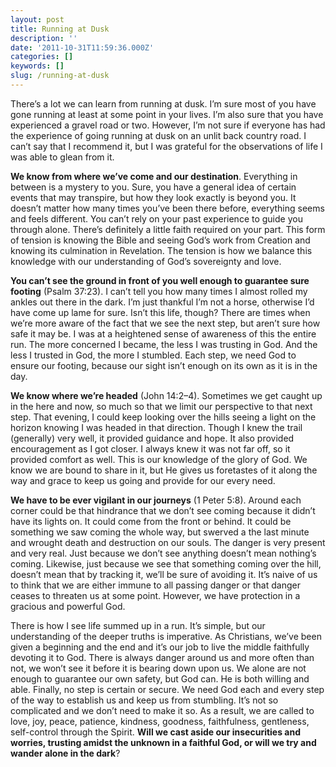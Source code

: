 ```yaml
---
layout: post
title: Running at Dusk
description: ''
date: '2011-10-31T11:59:36.000Z'
categories: []
keywords: []
slug: /running-at-dusk
---
```


There’s a lot we can learn from running at dusk. I’m sure most of you have gone running at least at some point in your lives. I’m also sure that you have experienced a gravel road or two. However, I’m not sure if everyone has had the experience of going running at dusk on an unlit back country road. I can’t say that I recommend it, but I was grateful for the observations of life I was able to glean from it.

**We know from where we’ve come and our destination**. Everything in between is a mystery to you. Sure, you have a general idea of certain events that may transpire, but how they look exactly is beyond you. It doesn’t matter how many times you’ve been there before, everything seems and feels different. You can’t rely on your past experience to guide you through alone. There’s definitely a little faith required on your part. This form of tension is knowing the Bible and seeing God’s work from Creation and knowing its culmination in Revelation. The tension is how we balance this knowledge with our understanding of God’s sovereignty and love.

**You can’t see the ground in front of you well enough to guarantee sure footing** (Psalm 37:23). I can’t tell you how many times I almost rolled my ankles out there in the dark. I’m just thankful I’m not a horse, otherwise I’d have come up lame for sure. Isn’t this life, though? There are times when we’re more aware of the fact that we see the next step, but aren’t sure how safe it may be. I was at a heightened sense of awareness of this the entire run. The more concerned I became, the less I was trusting in God. And the less I trusted in God, the more I stumbled. Each step, we need God to ensure our footing, because our sight isn’t enough on its own as it is in the day.

**We know where we’re headed** (John 14:2–4). Sometimes we get caught up in the here and now, so much so that we limit our perspective to that next step. That evening, I could keep looking over the hills seeing a light on the horizon knowing I was headed in that direction. Though I knew the trail (generally) very well, it provided guidance and hope. It also provided encouragement as I got closer. I always knew it was not far off, so it provided comfort as well. This is our knowledge of the glory of God. We know we are bound to share in it, but He gives us foretastes of it along the way and grace to keep us going and provide for our every need.

**We have to be ever vigilant in our journeys** (1 Peter 5:8). Around each corner could be that hindrance that we don’t see coming because it didn’t have its lights on. It could come from the front or behind. It could be something we saw coming the whole way, but swerved a the last minute and wrought death and destruction on our souls. The danger is very present and very real. Just because we don’t see anything doesn’t mean nothing’s coming. Likewise, just because we see that something coming over the hill, doesn’t mean that by tracking it, we’ll be sure of avoiding it. It’s naive of us to think that we are either immune to all passing danger or that danger ceases to threaten us at some point. However, we have protection in a gracious and powerful God.

There is how I see life summed up in a run. It’s simple, but our understanding of the deeper truths is imperative. As Christians, we’ve been given a beginning and the end and it’s our job to live the middle faithfully devoting it to God. There is always danger around us and more often than not, we won’t see it before it is bearing down upon us. We alone are not enough to guarantee our own safety, but God can. He is both willing and able. Finally, no step is certain or secure. We need God each and every step of the way to establish us and keep us from stumbling. It’s not so complicated and we don’t need to make it so. As a result, we are called to love, joy, peace, patience, kindness, goodness, faithfulness, gentleness, self-control through the Spirit. **Will we cast aside our insecurities and worries, trusting amidst the unknown in a faithful God, or will we try and wander alone in the dark**?